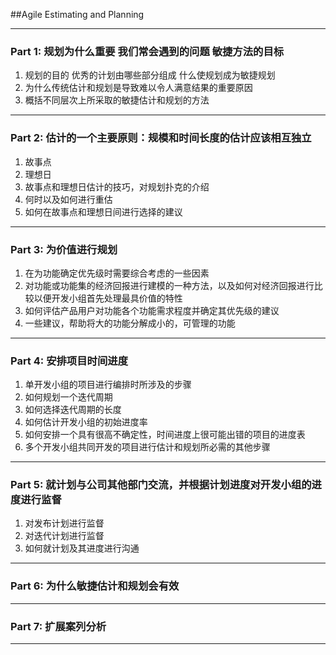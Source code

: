 ##Agile Estimating and Planning

***
### Part 1: 规划为什么重要 我们常会遇到的问题 敏捷方法的目标
1. 规划的目的 优秀的计划由哪些部分组成 什么使规划成为敏捷规划
2. 为什么传统估计和规划是导致难以令人满意结果的重要原因
3. 概括不同层次上所采取的敏捷估计和规划的方法

***

### Part 2: 估计的一个主要原则：规模和时间长度的估计应该相互独立
1. 故事点
2. 理想日
3. 故事点和理想日估计的技巧，对规划扑克的介绍
4. 何时以及如何进行重估
5. 如何在故事点和理想日间进行选择的建议

***

### Part 3: 为价值进行规划
1. 在为功能确定优先级时需要综合考虑的一些因素
2. 对功能或功能集的经济回报进行建模的一种方法，以及如何对经济回报进行比较以便开发小组首先处理最具价值的特性
3. 如何评估产品用户对功能各个功能需求程度并确定其优先级的建议
4. 一些建议，帮助将大的功能分解成小的，可管理的功能

***
### Part 4: 安排项目时间进度
1. 单开发小组的项目进行编排时所涉及的步骤
2. 如何规划一个迭代周期
3. 如何选择迭代周期的长度
4. 如何估计开发小组的初始进度率
5. 如何安排一个具有很高不确定性，时间进度上很可能出错的项目的进度表
6. 多个开发小组共同开发的项目进行估计和规划所必需的其他步骤

***
### Part 5: 就计划与公司其他部门交流，并根据计划进度对开发小组的进度进行监督
1. 对发布计划进行监督
2. 对迭代计划进行监督
3. 如何就计划及其进度进行沟通

***
### Part 6: 为什么敏捷估计和规划会有效

***
### Part 7: 扩展案列分析


***